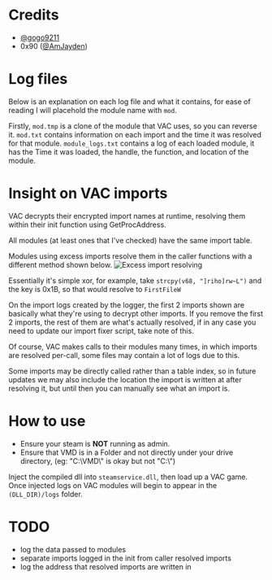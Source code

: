 # **Credits**
* [@gogo9211](https://github.com/gogo9211)
* 0x90 ([@AmJayden](https://github.com/AmJayden))

# **Log files**
Below is an explanation on each log file and what it contains, for ease of reading I will placehold the module name with `mod`.

Firstly, `mod.tmp` is a clone of the module that VAC uses, so you can reverse it.
`mod.txt` contains information on each import and the time it was resolved for that module.
`module_logs.txt` contains a log of each loaded module, it has the Time it was loaded, the handle, the function, and location of the module.

# **Insight on VAC imports**
VAC decrypts their encrypted import names at runtime, resolving them within their init function using GetProcAddress.

All modules (at least ones that I've checked) have the same import table.

Modules using excess imports resolve them in the caller functions with a different method shown below.
![Excess import resolving](https://cdn.discordapp.com/attachments/855283499980423179/893576200813944902/unknown.png)

Essentially it's  simple xor, for example, take `strcpy(v68, "]riho]rw~L")` and the key is 0x1B, so that would resolve to `FirstFileW`

On the import logs created by the logger, the first 2 imports shown are basically what they're using to decrypt other imports.
If you remove the first 2 imports, the rest of them are what's actually resolved, if in any case you need to update our import fixer script, take note of this.

Of course, VAC makes calls to their modules many times, in which imports are resolved per-call, some files may contain a lot of logs due to this.

Some imports may be directly called rather than a table index, so in future updates we may also include the location the import is written at after resolving it, but until then you can manually see what an import is.

# **How to use**
* Ensure your steam is **NOT** running as admin.
* Ensure that VMD is in a Folder and not directly under your drive directory, (eg: "C:\VMD\\" is okay but not "C:\\")

Inject the compiled dll into `steamservice.dll`, then load up a VAC game.
Once injected logs on VAC modules will begin to appear in the `(DLL_DIR)/logs` folder.

# **TODO**
* log the data passed to modules
* separate imports logged in the init from caller resolved imports
* log the address that resolved imports are written in
